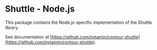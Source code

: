 # Shuttle - Node.js

This package contains the Node.js-specific implementation of the Shuttle library.

See documentation at [https://github.com/nytamin/contour-shuttle](https://github.com/nytamin/contour-shuttle).
